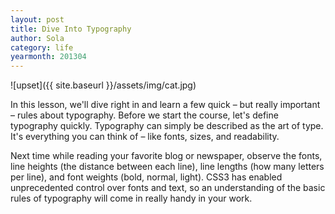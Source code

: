 ```yaml
---
layout: post
title: Dive Into Typography
author: Sola
category: life
yearmonth: 201304
---
```


![upset]({{ site.baseurl }}/assets/img/cat.jpg)


In this lesson, we'll dive right in and learn a few quick – but really important – rules about typography. Before we start the course, let's define typography quickly. Typography can simply be described as the art of type. It's everything you can think of – like fonts, sizes, and readability.


Next time while reading your favorite blog or newspaper, observe the fonts, line heights (the distance between each line), line lengths (how many letters per line), and font weights (bold, normal, light). CSS3 has enabled unprecedented control over fonts and text, so an understanding of the basic rules of typography will come in really handy in your work.